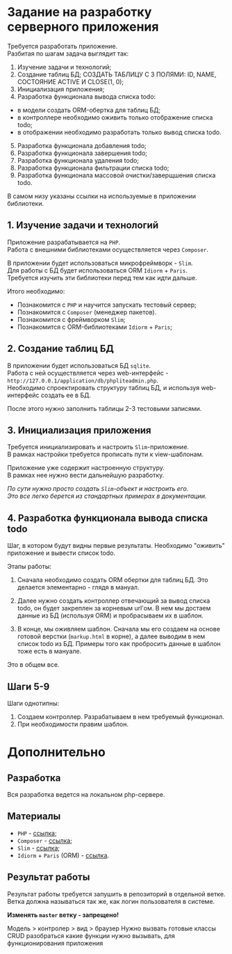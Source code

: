# Задание на разработку серверного приложения

Требуется разработать приложение.  
Разбитая по шагам задача выглядит так:

1. Изучение задачи и технологий;
2. Создание таблиц БД;                        СОЗДАТЬ ТАБЛИЦУ С 3 ПОЛЯМИ: ID, NAME, СОСТОЯНИЕ ACTIVE И CLOSE(1, 0);
3. Инициализация приложения;
4. Разработка функционала вывода списка todo:
  - в модели создать ORM-обертка для таблиц БД;
  - в контроллере необходимо оживить только отображение списка todo;
  - в отображении необходимо разработать только вывод списка todo.
5. Разработка функционала добавления todo;
6. Разработка функционала завершения todo;
7. Разработка функционала удаления todo;
8. Разработка функционала фильтрации списка todo;
9. Разработка функционала массовой очистки/заверщшения списка todo.

В самом низу указаны ссылки на используемые в приложении библиотеки.


## 1. Изучение задачи и технологий

Приложение разрабатывается на `PHP`.  
Работа с внешними библиотеками осуществляется через `Composer`.

В приложении будет использоваться микрофреймворк - `Slim`.  
Для работы с БД будет использоваться ORM `Idiorm` + `Paris`.  
Требуется изучить эти библиотеки перед тем как идти дальше.

Итого необходимо:
 - Познакомится с `PHP` и научится запускать тестовый сервер;
 - Познакомится с `Composer` (менеджер пакетов).
 - Познакомится с фреймворком `Slim`;
 - Познакомится с ORM-библиотеками `Idiorm` + `Paris`;


## 2. Создание таблиц БД
	
В приложении будет использоваться БД `sqlite`.  
Работа с ней осуществляется через web-интерфейс - `http://127.0.0.1/application/db/phpliteadmin.php`.  
Необходимо спроектировать структуру таблиц БД, и используя web-интерфейс создать ее в БД.

После этого нужно заполнить таблицы 2-3 тестовыми записями.


## 3. Инициализация приложения

Требуется инициализировать и настроить `Slim`-приложение.  
В рамках настройки требуется прописать пути к view-шаблонам.

Приложение уже содержит настроенную структуру.  
В рамках нее нужно вести дальнейшую разработку.

*По сути нужно просто создать `Slim`-объект и настроить его.*  
*Это все легко берется из стандартных примерах в документации.*


## 4. Разработка функционала вывода списка todo

Шаг, в котором будут видны первые результаты.
Необходимо "оживить" приложение и вывести список todo.

Этапы работы:

1. Сначала необходимо создать ORM обертки для таблиц БД. Это делается элементарно - глядя в мануал.

2. Далее нужно создать контроллер отвечающий за вывод списка todo, он будет закреплен за корневым url'ом. В нем мы достаем данные из БД (используя ORM) и пробрасываем их в шаблон.

3. В конце, мы оживляем шаблон. Сначала мы его создаем на основе готовой верстки (`markup.html` в корне), а далее выводим в нем список todo из БД. Примеры того как пробросить данные в шаблон тоже есть в мануале.

Это в общем все.


## Шаги 5-9

Шаги однотипны:

1. Создаем контроллер. Разрабатываем в нем требуемый функционал.
2. При необходимости правим шаблон.


# Дополнительно

## Разработка

Вся разработка ведется на локальном php-сервере.  


## Материалы
 - `PHP` - [ссылка](http://php.net/manual/ru/);
 - `Composer` - [ссылка](https://getcomposer.org/);
 - `Slim` - [ссылка](http://www.slimframework.com/);
 - `Idiorm` + `Paris` (ORM) - [ссылка](http://j4mie.github.io/idiormandparis/).


## Результат работы
Результат работы требуется запушить в репозиторий в отдельной ветке.  
Ветка должна называться так же, как логин пользователя в системе.

**Изменять `master` ветку - запрещено!**  


Модель > контролер > вид > браузер
Нужно вызвать готовые классы CRUD
разобраться какие функции нужно вызывать, для функционирования приложения

